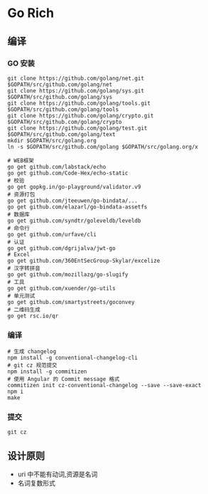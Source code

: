 # Go Rich

## 编译

### GO 安装

    git clone https://github.com/golang/net.git $GOPATH/src/github.com/golang/net
    git clone https://github.com/golang/sys.git $GOPATH/src/github.com/golang/sys
    git clone https://github.com/golang/tools.git $GOPATH/src/github.com/golang/tools
    git clone https://github.com/golang/crypto.git $GOPATH/src/github.com/golang/crypto
    git clone https://github.com/golang/test.git $GOPATH/src/github.com/golang/text
    mkdir $GOPATH/src/golang.org
    ln -s $GOPATH/src/github.com/golang $GOPATH/src/golang.org/x

    # WEB框架
    go get github.com/labstack/echo
    go get github.com/Code-Hex/echo-static
    # 校验
    go get gopkg.in/go-playground/validator.v9
    # 资源打包
    go get github.com/jteeuwen/go-bindata/...
    go get github.com/elazarl/go-bindata-assetfs
    # 数据库
    go get github.com/syndtr/goleveldb/leveldb
    # 命令行
    go get github.com/urfave/cli
    # 认证
    go get github.com/dgrijalva/jwt-go
    # Excel
    go get github.com/360EntSecGroup-Skylar/excelize
    # 汉字转拼音
    go get github.com/mozillazg/go-slugify
    # 工具
    go get github.com/xuender/go-utils
    # 单元测试
    go get github.com/smartystreets/goconvey
    # 二维码生成
    go get rsc.io/qr

### 编译

```shell
# 生成 changelog
npm install -g conventional-changelog-cli
# git cz 规范提交
npm install -g commitizen
# 使用 Angular 的 Commit message 格式
commitizen init cz-conventional-changelog --save --save-exact
npm i
make
```

### 提交

```shell
git cz
```

## 设计原则

-   uri 中不能有动词,资源是名词
-   名词复数形式
